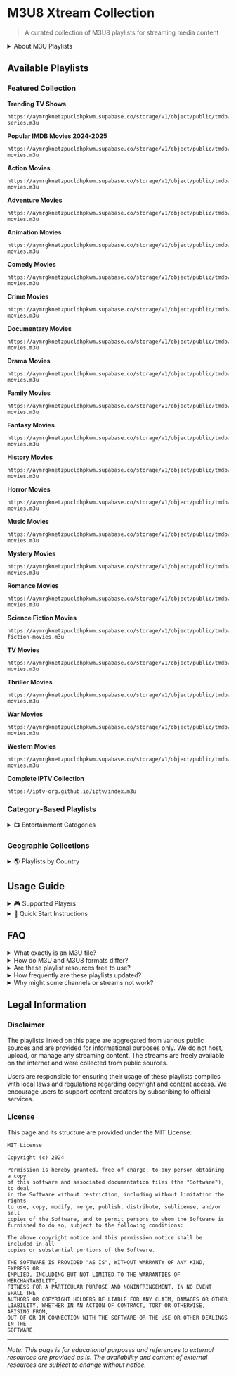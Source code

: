 # M3U8 Xtream Collection

> A curated collection of M3U8 playlists for streaming media content

<details>
<summary>About M3U Playlists</summary>
M3U (Moving Picture Experts Group Audio Layer 3 Uniform Resource Locator) is a file format originally designed for audio playlists that has evolved to become widely used for video streaming, particularly in IPTV services. 

M3U files are simple text documents containing URLs to media resources, allowing various players to access streaming content from different sources. M3U8 is the UTF-8 encoded version of this format, offering enhanced support for international characters and additional features required by HTTP Live Streaming (HLS).
</details>
  
## Available Playlists

### Featured Collection

**Trending TV Shows**
```
https://aymrgknetzpucldhpkwm.supabase.co/storage/v1/object/public/tmdb/trending-series.m3u
```

**Popular IMDB Movies 2024-2025**
```
https://aymrgknetzpucldhpkwm.supabase.co/storage/v1/object/public/tmdb/top-movies.m3u
```

**Action Movies**
```
https://aymrgknetzpucldhpkwm.supabase.co/storage/v1/object/public/tmdb/action-movies.m3u
```

**Adventure Movies**
```
https://aymrgknetzpucldhpkwm.supabase.co/storage/v1/object/public/tmdb/adventure-movies.m3u
```

**Animation Movies**
```
https://aymrgknetzpucldhpkwm.supabase.co/storage/v1/object/public/tmdb/animation-movies.m3u
```

**Comedy Movies**
```
https://aymrgknetzpucldhpkwm.supabase.co/storage/v1/object/public/tmdb/comedy-movies.m3u
```

**Crime Movies**
```
https://aymrgknetzpucldhpkwm.supabase.co/storage/v1/object/public/tmdb/crime-movies.m3u
```

**Documentary Movies**
```
https://aymrgknetzpucldhpkwm.supabase.co/storage/v1/object/public/tmdb/documentary-movies.m3u
```

**Drama Movies**
```
https://aymrgknetzpucldhpkwm.supabase.co/storage/v1/object/public/tmdb/drama-movies.m3u
```

**Family Movies**
```
https://aymrgknetzpucldhpkwm.supabase.co/storage/v1/object/public/tmdb/family-movies.m3u
```

**Fantasy Movies**
```
https://aymrgknetzpucldhpkwm.supabase.co/storage/v1/object/public/tmdb/fantasy-movies.m3u
```

**History Movies**
```
https://aymrgknetzpucldhpkwm.supabase.co/storage/v1/object/public/tmdb/history-movies.m3u
```

**Horror Movies**
```
https://aymrgknetzpucldhpkwm.supabase.co/storage/v1/object/public/tmdb/horror-movies.m3u
```

**Music Movies**
```
https://aymrgknetzpucldhpkwm.supabase.co/storage/v1/object/public/tmdb/music-movies.m3u
```

**Mystery Movies**
```
https://aymrgknetzpucldhpkwm.supabase.co/storage/v1/object/public/tmdb/mystery-movies.m3u
```

**Romance Movies**
```
https://aymrgknetzpucldhpkwm.supabase.co/storage/v1/object/public/tmdb/romance-movies.m3u
```

**Science Fiction Movies**
```
https://aymrgknetzpucldhpkwm.supabase.co/storage/v1/object/public/tmdb/science-fiction-movies.m3u
```

**TV Movies**
```
https://aymrgknetzpucldhpkwm.supabase.co/storage/v1/object/public/tmdb/tv-movies.m3u
```

**Thriller Movies**
```
https://aymrgknetzpucldhpkwm.supabase.co/storage/v1/object/public/tmdb/thriller-movies.m3u
```

**War Movies**
```
https://aymrgknetzpucldhpkwm.supabase.co/storage/v1/object/public/tmdb/war-movies.m3u
```

**Western Movies**
```
https://aymrgknetzpucldhpkwm.supabase.co/storage/v1/object/public/tmdb/western-movies.m3u
```

**Complete IPTV Collection**
```
https://iptv-org.github.io/iptv/index.m3u
```

### Category-Based Playlists

<details>
<summary>📺 Entertainment Categories</summary>

**Entertainment**
```
https://iptv-org.github.io/iptv/categories/entertainment.m3u
```

**Movies**
```
https://iptv-org.github.io/iptv/categories/movies.m3u
```

**News**
```
https://iptv-org.github.io/iptv/categories/news.m3u
```

**Sports**
```
https://iptv-org.github.io/iptv/categories/sports.m3u
```

**Documentary**
```
https://iptv-org.github.io/iptv/categories/documentary.m3u
```

**Music**
```
https://iptv-org.github.io/iptv/categories/music.m3u
```

</details>

### Geographic Collections

<details>
<summary>🌎 Playlists by Country</summary>

**United States**
```
https://iptv-org.github.io/iptv/countries/us.m3u
```

**United Kingdom**
```
https://iptv-org.github.io/iptv/countries/uk.m3u
```

**Canada**
```
https://iptv-org.github.io/iptv/countries/ca.m3u
```

**Australia**
```
https://iptv-org.github.io/iptv/countries/au.m3u
```

**Vietnam**
```
https://iptv-org.github.io/iptv/countries/vn.m3u
```

</details>

## Usage Guide

<details>
<summary>🎮 Supported Players</summary>

M3U playlists work with numerous media player applications:

- **Desktop Apps**
  - VLC Media Player: Media > Open Network Stream > Paste URL
  - Kodi: Install PVR IPTV Simple Client add-on > Configure with M3U URL

- **Mobile Applications**
  - Xtify (iOS)
  - GSE IPTV (iOS/Android)
  - IPTV Smarters (iOS/Android)
  - TiviMate (Android)

- **Other Devices**
  - Smart TVs: Use built-in IPTV apps
  - Set-top boxes: Configure with IPTV player apps

</details>

<details>
<summary>📝 Quick Start Instructions</summary>

1. Select and copy a playlist URL from the collections above
2. Open your preferred media player
3. Locate the "add playlist" or "open network stream" option
4. Paste the URL and save/confirm
5. Browse through the available content and start streaming

</details>

## FAQ

<details>
<summary>What exactly is an M3U file?</summary>

An M3U file is a plain text file that contains a list of media file locations. Originally named for "MP3 URL," these files now commonly contain links to video streams as well as audio files.
</details>

<details>
<summary>How do M3U and M3U8 formats differ?</summary>

M3U8 is essentially an M3U file encoded with UTF-8, which allows for better handling of international characters and special symbols. M3U8 is the standard format used in HTTP Live Streaming (HLS).
</details>

<details>
<summary>Are these playlist resources free to use?</summary>

The playlists linked on this page are publicly available resources. However, be aware that the content they link to may be subject to regional restrictions or copyright limitations in your jurisdiction.
</details>

<details>
<summary>How frequently are these playlists updated?</summary>

The playlists maintained by iptv-org are updated regularly, often on a daily basis. The Popular Movies playlist receives periodic updates to include new releases.
</details>

<details>
<summary>Why might some channels or streams not work?</summary>

Streams can become unavailable for several reasons, including:
- Geographical restrictions
- Channel source changes
- Server maintenance
- Content removal due to copyright claims
</details>

## Legal Information

### Disclaimer

The playlists linked on this page are aggregated from various public sources and are provided for informational purposes only. We do not host, upload, or manage any streaming content. The streams are freely available on the internet and were collected from public sources.

Users are responsible for ensuring their usage of these playlists complies with local laws and regulations regarding copyright and content access. We encourage users to support content creators by subscribing to official services.

### License

This page and its structure are provided under the MIT License:

```
MIT License

Copyright (c) 2024

Permission is hereby granted, free of charge, to any person obtaining a copy
of this software and associated documentation files (the "Software"), to deal
in the Software without restriction, including without limitation the rights
to use, copy, modify, merge, publish, distribute, sublicense, and/or sell
copies of the Software, and to permit persons to whom the Software is
furnished to do so, subject to the following conditions:

The above copyright notice and this permission notice shall be included in all
copies or substantial portions of the Software.

THE SOFTWARE IS PROVIDED "AS IS", WITHOUT WARRANTY OF ANY KIND, EXPRESS OR
IMPLIED, INCLUDING BUT NOT LIMITED TO THE WARRANTIES OF MERCHANTABILITY,
FITNESS FOR A PARTICULAR PURPOSE AND NONINFRINGEMENT. IN NO EVENT SHALL THE
AUTHORS OR COPYRIGHT HOLDERS BE LIABLE FOR ANY CLAIM, DAMAGES OR OTHER
LIABILITY, WHETHER IN AN ACTION OF CONTRACT, TORT OR OTHERWISE, ARISING FROM,
OUT OF OR IN CONNECTION WITH THE SOFTWARE OR THE USE OR OTHER DEALINGS IN THE
SOFTWARE.
```

---

*Note: This page is for educational purposes and references to external resources are provided as is. The availability and content of external resources are subject to change without notice.* 
